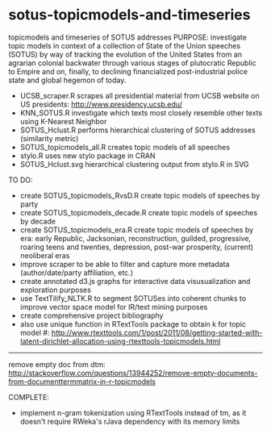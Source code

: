 sotus-topicmodels-and-timeseries
================================

topicmodels and timeseries of SOTUS addresses
PURPOSE: investigate topic models in context of a collection of State of the Union speeches (SOTUS) by way of tracking the evolution of the United States from an agrarian colonial backwater through various stages of plutocratic Republic to Empire and on, finally, to declining financialized post-industrial police state and global hegemon of today.


  * UCSB_scraper.R scrapes all presidential material from UCSB website on US presidents: http://www.presidency.ucsb.edu/
  * KNN_SOTUS.R 	                investigate which texts most closely resemble other texts using K-Nearest Neighbor
  * SOTUS_Hclust.R                performs hierarchical clustering of SOTUS addresses (similarity metric)
  * SOTUS_topicmodels_all.R 	    creates topic models of all speeches
  * stylo.R                         uses new stylo package in CRAN 
  * SOTUS_Hclust.svg                hierarchical clustering output from stylo.R in SVG
	
TO DO:
  * create SOTUS_topicmodels_RvsD.R      create topic models of speeches by party
  * create SOTUS_topicmodels_decade.R    create topic models of speeches by decade
  * create SOTUS_topicmodels_era.R       create topic models of speeches by era: early Republic, Jacksonian,     reconstruction, guilded, progressive, roaring teens and twenties, depression, post-war prosperity, (current) neoliberal eras
  * improve scraper to be able to filter and capture more metadata (author/date/party affiliation, etc.)
  * create annotated d3.js graphs for interactive data visusualization and exploration purposes
  * use TextTilify_NLTK.R to segment SOTUSes into coherent chunks to improve vector space model for IR/text mining purposes
  * create comprehensive project bibliography
  * also use unique function in RTextTools package to obtain k for topic model #: http://www.rtexttools.com/1/post/2011/08/getting-started-with-latent-dirichlet-allocation-using-rtexttools-topicmodels.html
 

_________________________________________________________________________________

remove empty doc from dtm: http://stackoverflow.com/questions/13944252/remove-empty-documents-from-documenttermmatrix-in-r-topicmodels 

COMPLETE:
  * implement n-gram tokenization using RTextTools instead of tm, as it doesn't require RWeka's rJava dependency with its memory limits

	                               
	                               
	                             
	                               
	                               
